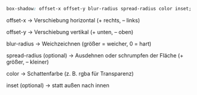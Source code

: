 
```css
box-shadow: offset-x offset-y blur-radius spread-radius color inset;
```

offset-x → Verschiebung horizontal (+ rechts, – links)

offset-y → Verschiebung vertikal (+ unten, – oben)

blur-radius → Weichzeichnen (größer = weicher, 0 = hart)

spread-radius (optional) → Ausdehnen oder schrumpfen der Fläche (+ größer, – kleiner)

color → Schattenfarbe (z. B. rgba für Transparenz)

inset (optional) → statt außen nach innen